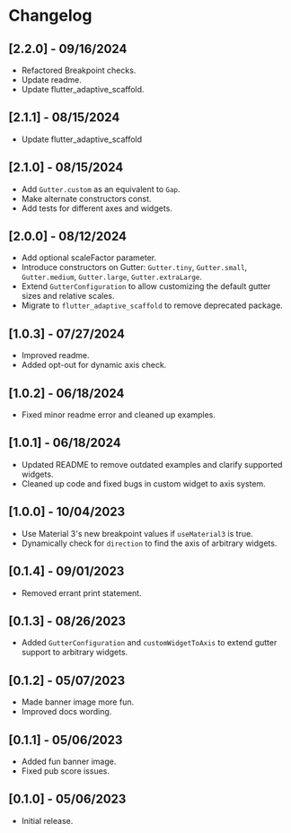 # Changelog

## [2.2.0] - 09/16/2024

* Refactored Breakpoint checks.
* Update readme.
* Update flutter_adaptive_scaffold.

## [2.1.1] - 08/15/2024

* Update flutter_adaptive_scaffold

## [2.1.0] - 08/15/2024

* Add `Gutter.custom` as an equivalent to `Gap`.
* Make alternate constructors const.
* Add tests for different axes and widgets.

## [2.0.0] - 08/12/2024

* Add optional scaleFactor parameter.
* Introduce constructors on Gutter: `Gutter.tiny`, `Gutter.small`, `Gutter.medium`, `Gutter.large`, `Gutter.extraLarge`.
* Extend `GutterConfiguration` to allow customizing the default gutter sizes and relative scales.
* Migrate to `flutter_adaptive_scaffold` to remove deprecated package.

## [1.0.3] - 07/27/2024

* Improved readme.
* Added opt-out for dynamic axis check.

## [1.0.2] - 06/18/2024

* Fixed minor readme error and cleaned up examples.

## [1.0.1] - 06/18/2024

* Updated README to remove outdated examples and clarify supported widgets.
* Cleaned up code and fixed bugs in custom widget to axis system.

## [1.0.0] - 10/04/2023

* Use Material 3's new breakpoint values if `useMaterial3` is true.
* Dynamically check for `direction` to find the axis of arbitrary widgets.

## [0.1.4] - 09/01/2023

* Removed errant print statement.

## [0.1.3] - 08/26/2023

* Added `GutterConfiguration` and `customWidgetToAxis` to extend gutter support to arbitrary widgets.

## [0.1.2] - 05/07/2023

* Made banner image more fun.
* Improved docs wording.

## [0.1.1] - 05/06/2023

* Added fun banner image.
* Fixed pub score issues.

## [0.1.0] - 05/06/2023

* Initial release.
